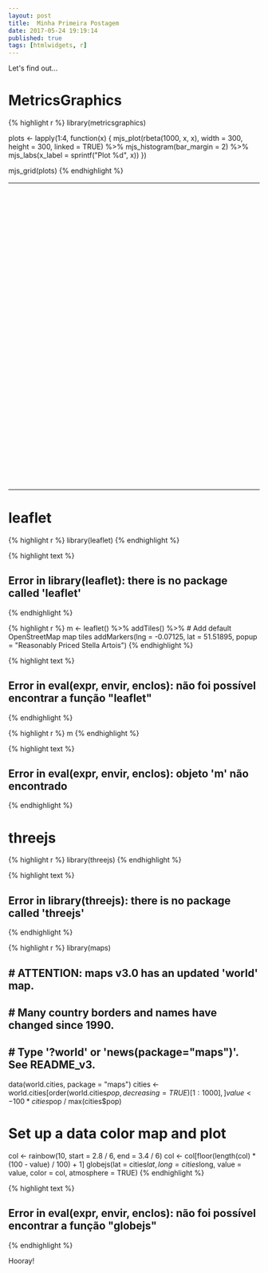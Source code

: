 ```yaml
---
layout: post
title:  Minha Primeira Postagem
date: 2017-05-24 19:19:14
published: true
tags: [htmlwidgets, r]
---
```


Let's find out...

# MetricsGraphics


{% highlight r %}
library(metricsgraphics)

plots <- lapply(1:4, function(x) {
  mjs_plot(rbeta(1000, x, x), width = 300, height = 300, linked = TRUE) %>%
    mjs_histogram(bar_margin = 2) %>%
    mjs_labs(x_label = sprintf("Plot %d", x))
})

mjs_grid(plots)
{% endhighlight %}

<!--html_preserve--><table style="width:100%" width="100%">
<tr width="100%" style="width:100%">
<td style="width:50.00%" width="50.00%">
<div id="mjs-a8df25602658b3b5a4a41de07748b2" class="metricsgraphics html-widget" style="width:300px;height:300px;"></div>
<div id="mjs-a8df25602658b3b5a4a41de07748b2-legend" class="metricsgraphics html-widget-legend"></div>
<script type="application/json" data-for="mjs-a8df25602658b3b5a4a41de07748b2">{"x":{"forCSS":null,"regions":null,"orig_posix":false,"data":[0.794674088479951,0.496426223544404,0.856802839087322,0.164906007703394,0.216085533378646,0.407441519899294,0.0758722354657948,0.978799280477688,0.944553046720102,0.234426135895774,0.996128659462556,0.922145685646683,0.686952322721481,0.48235326167196,0.0757908294908702,0.560588586842641,0.0624967650510371,0.221457988023758,0.748136507812887,0.639283873140812,0.373361432924867,0.380031574517489,0.424201853340492,0.522345749661326,0.996655739611015,0.161551974480972,0.410078272689134,0.171807126607746,0.815686694113538,0.935006668791175,0.108542731963098,0.147804213222116,0.265341518912464,0.901198895880952,0.338954100385308,0.182721293764189,0.477953136898577,0.133585579460487,0.749444456538185,0.432845976902172,0.459750736830756,0.399975830456242,0.0200683251023293,0.867550482042134,0.178233560873196,0.553863473702222,0.913192944601178,0.259992265375331,0.28132148575969,0.450565116014332,0.299397122347727,0.344569877721369,0.653024305123836,0.0642162133008242,0.672432599356398,0.789188058814034,0.0678071239963174,0.551817115396261,0.307265371084213,0.177644877694547,0.270003045676276,0.804176801117137,0.0374423447065055,0.206370819360018,0.684191706124693,0.939592695329338,0.124407473485917,0.64927042205818,0.695346046239138,0.914467153372243,0.86044593853876,0.926697220653296,0.148199964081869,0.986871464410797,0.324736176989973,0.419733475660905,0.357627529650927,0.00924415769986809,0.725013353861868,0.930022858083248,0.970856735482812,0.64598124101758,0.74752284353599,0.146682491060346,0.711018787464127,0.208520231069997,0.43779653753154,0.588886700104922,0.412776698824018,0.768455704674125,0.261915320530534,0.138195031089708,0.0385657094884664,0.495963635621592,0.968125351471826,0.561291395919397,0.733209941536188,0.956671254010871,0.314519724110141,0.386295461561531,0.483925054781139,0.633204443845898,0.722144541563466,0.408649305813015,0.46710531343706,0.771104856627062,0.927982455119491,0.851769410306588,0.297146682161838,0.928117108298465,0.586697374004871,0.0860365147236734,0.751264521153644,0.435158203355968,0.147987941745669,0.754456350114197,0.122255487833172,0.299341663951054,0.23041849094443,0.495584092335775,0.786868917988613,0.392390916356817,0.805060572223738,0.361170082818717,0.47817503917031,0.636558284983039,0.0769562136847526,0.158686382230371,0.341674263589084,0.149681551847607,0.573047137819231,0.205332729732618,0.413269145414233,0.998279950814322,0.215544705512002,0.614233242813498,0.11125210672617,0.360985311912373,0.539169543189928,0.202826117165387,0.127789904596284,0.912701494293287,0.368271447019652,0.621307968162,0.971141717629507,0.706280373502523,0.856922227190808,0.533681521657854,0.430060266051441,0.689512970857322,0.928079198347405,0.868558019632474,0.255714413709938,0.581590626621619,0.426647173473611,0.414954556152225,0.521792161976919,0.770525311585516,0.323696446372196,0.579327192855999,0.470836216351017,0.565738190663978,0.32909704814665,0.997420705156401,0.852115360787138,0.0804776288568974,0.707363462774083,0.0316124057862908,0.222979518119246,0.0257579248864204,0.654381287284195,0.262937132269144,0.602693448076025,0.292392271803692,0.660978207131848,0.920715705724433,0.938513224944472,0.517136553535238,0.118054140591994,0.845171127235517,0.143492010654882,0.746083572041243,0.797728627221659,0.639915414620191,0.0879938085563481,0.999702348606661,0.128590806154534,0.639007716672495,0.124168135225773,0.108575375750661,0.188678664388135,0.212899738457054,0.380206848029047,0.258866524789482,0.00706914579495788,0.401981848757714,0.326920153107494,0.51081168348901,0.556853906484321,0.988261074526235,0.537595338653773,0.982764770975336,0.47125266562216,0.203486534999683,0.715967388357967,0.964119979413226,0.71383623755537,0.798910786164925,0.985700643621385,0.109863572521135,0.48209468065761,0.909934013383463,0.511254707118496,0.0558409497607499,0.434183930279687,0.672313158400357,0.572259230073541,0.367209172109142,0.672439456684515,0.663587688235566,0.480177039047703,0.815777444047853,0.211668730713427,0.672006408451125,0.700254935771227,0.730991743505001,0.219332689419389,0.336750273359939,0.28709695674479,0.510148771805689,0.634049710351974,0.553774542175233,0.304947557393461,0.788030597846955,0.986484967870638,0.681739190360531,0.249500579666346,0.956192006124183,0.718552920036018,0.678725424455479,0.705181105062366,0.163274065125734,0.113772814162076,0.772579861804843,0.916930185165256,0.172887526452541,0.475409808568656,0.567335112020373,0.327313198940828,0.415321863256395,0.0337348829489201,0.932853340869769,0.168504282832146,0.966337983263656,0.0847138967365026,0.958491999888793,0.615028270054608,0.811152121517807,0.756397441029549,0.513530601747334,0.986645601456985,0.641457727644593,0.382976040011272,0.379348446847871,0.277127287816256,0.29088999517262,0.140719275921583,0.0802061122376472,0.19624775252305,0.845589617732912,0.848970745922998,0.928786213044077,0.885870564030483,0.657378095202148,0.606254833051935,0.112479849718511,0.892539641819894,0.996623517014086,0.326414037495852,0.194470196031034,0.808939363341779,0.76380004407838,0.187975686509162,0.00452407216653228,0.446865447796881,0.251982019282877,0.203524322947487,0.532477253116667,0.698424034519121,0.330871916143224,0.589387455023825,0.715635386528447,0.133195629809052,0.539122751681134,0.504085037624463,0.488724636146799,0.913586091715842,0.252134257229045,0.336380298482254,0.407307560555637,0.341478889575228,0.659661368466914,0.969771298579872,0.798130128765479,0.583726848708466,0.244870522757992,0.774353913031518,0.224497200222686,0.693347919965163,0.473799378843978,0.388675744878128,0.023545277537778,0.854308398673311,0.00545108271762729,0.428655788535252,0.0468096653930843,0.649212765740231,0.651408716803417,0.430902547668666,0.869833527365699,0.411987296305597,0.133475225418806,0.897960451198742,0.708426320925355,0.919458935270086,0.144308802671731,0.425061367452145,0.19057835964486,0.337995218811557,0.54757180204615,0.254541347036138,0.47868104907684,0.43665828788653,0.0305191087536514,0.187846859218553,0.266895593144,0.309584472095594,0.499480272177607,0.46680174046196,0.885103432927281,0.750489388592541,0.866511720232666,0.138569936621934,0.288042990490794,0.519859874388203,0.343687856104225,0.335119872819632,0.751384816830978,0.765429846476763,0.767847274430096,0.571452587842941,0.056776899844408,0.186702769016847,0.556836616247892,0.926540704444051,0.947515688370913,0.831505102105439,0.258154403883964,0.468852141639218,0.136278168065473,0.0150792610365897,0.461727212881669,0.750842803390697,0.71407542261295,0.877674680901691,0.346670874161646,0.606504879426211,0.895734965801239,0.111629714723676,0.424022815423086,0.332521819509566,0.754232727689669,0.728200064273551,0.203415631316602,0.94840219640173,0.513995597604662,0.44663886888884,0.975176033563912,0.0661414822097868,0.469892270630226,0.627648510038853,0.747480073478073,0.836662615183741,0.40358386747539,0.857353901257738,0.390202666865662,0.291223696665838,0.584334810031578,0.474980281665921,0.782051059417427,0.928183026611805,0.95853555528447,0.628368143225089,0.857523549115285,0.238833786454052,0.212685547303408,0.42036497220397,0.743415161734447,0.119184129638597,0.642942080507055,0.358653610572219,0.769936939468607,0.964538450585678,0.628373970044777,0.184548466000706,0.386472597252578,0.181320386240259,0.322599267121404,0.465761424042284,0.169019660912454,0.867070375941694,0.992669259663671,0.465434537036344,0.391130166361108,0.384079177631065,0.14850660902448,0.323939856607467,0.140026966109872,0.41152633423917,0.885343330446631,0.0935232287738472,0.754913791781291,0.655137835303321,0.892284576548263,0.969265010673553,0.539251582929865,0.22901194379665,0.776864888845012,0.354167429264635,0.431330724386498,0.691809017909691,0.224445175845176,0.91788405412808,0.982726263813675,0.496733057545498,0.98598291631788,0.214150296524167,0.0678075330797583,0.811750690452754,0.177343412302434,0.00671728700399399,0.930847602663562,0.335917399264872,0.721092217834666,0.00291486037895083,0.758422231301665,0.387374569196254,0.590861711418256,0.118939804378897,0.744327812921256,0.266168373404071,0.910643887706101,0.360901927575469,0.123044250300154,0.131857541855425,0.494670648360625,0.813464342616499,0.651025473373011,0.0711206179112196,0.941357125528157,0.142595350276679,0.108737998874858,0.069591116392985,0.251406356226653,0.656213242560625,0.189278025645763,0.230474623385817,0.694355661049485,0.308338423958048,0.10833560465835,0.0545304720290005,0.010753225767985,0.694818236632273,0.21959472168237,0.192203201586381,0.828615139005706,0.113351799780503,0.464626704109833,0.778817034559324,0.913087340304628,0.0329576008953154,0.196890731807798,0.993442368460819,0.35752098960802,0.39403086528182,0.383495883317664,0.322702292818576,0.346683472627774,0.74805294838734,0.0610320346895605,0.884937970433384,0.308920760871843,0.811559784924611,0.343889635521919,0.605660608969629,0.620554903289303,0.828308187192306,0.79110247339122,0.980628633406013,0.989573639351874,0.399427053285763,0.954998808912933,0.753190587973222,0.377363581908867,0.879306406481191,0.187560109887272,0.610922137740999,0.43907256424427,0.552080616122112,0.916693319100886,0.7839258920867,0.0658542772289366,0.829531594179571,0.326218755217269,0.270040400791913,0.251336170826107,0.371699385112152,0.00603634538128972,0.0172431485261768,0.333533613244072,0.399224702268839,0.577307572821155,0.269023851491511,0.999929855344817,0.222987717250362,0.825743626337498,0.571503413608298,0.746826383052394,0.699403271544725,0.445758379995823,0.445370322093368,0.391298783244565,0.0602762165945023,0.0605658725835383,0.51941061927937,0.773026825394481,0.438492538640276,0.758298512315378,0.743406672263518,0.121074754279107,0.786532507045195,0.320415019523352,0.86235985904932,0.412605312652886,0.27488604420796,0.452870840206742,0.985284314723685,0.147806394612417,0.145135604776442,0.192896508611739,0.93959778896533,0.209010429214686,0.256074659992009,0.546901103574783,0.648911351338029,0.774067618418485,0.555818418273702,0.773974909679964,0.473273617448285,0.934317503590137,0.70405409950763,0.539431831333786,0.658011062769219,0.61605366691947,0.991959145059809,0.188312153099105,0.0937564193736762,0.99110165098682,0.660608999431133,0.347565021365881,0.17408766108565,0.0476562057156116,0.725799344480038,0.492317680735141,0.564162272494286,0.102284908294678,0.632700794842094,0.593231563456357,0.362360464408994,0.946728195762262,0.906886299839243,0.088699136627838,0.832808340201154,0.85829221829772,0.97922903788276,0.284095762530342,0.0948174637742341,0.894994196947664,0.868759804638103,0.441325348801911,0.138998538255692,0.625706387218088,0.217336377361789,0.690830217907205,0.532879557460546,0.838316817069426,0.969453463098034,0.210556899663061,0.360313812736422,0.287200964288786,0.728863958502188,0.524860743433237,0.95878944825381,0.298206661362201,0.334670831216499,0.0841901139356196,0.570031036157161,0.659886423964053,0.757780391257256,0.334965898189694,0.203021121444181,0.841083597159013,0.409755328437313,0.249861937947571,0.674686749232933,0.155522686196491,0.310188662260771,0.548130973707885,0.499961130553856,0.788708621170372,0.139310045400634,0.134056490147486,0.225510334828869,0.209309200523421,0.530906468629837,0.395579202333465,0.339204058051109,0.912420719396323,0.764952114084736,0.8333339469973,0.572057494428009,0.983288653194904,0.814477331237867,0.608544176211581,0.0683294874615967,0.602180034155026,0.852149286074564,0.780558298807591,0.837705302285031,0.681771866278723,0.0340413958765566,0.281078852014616,0.877015911275521,0.122766723390669,0.670943641802296,0.85634251171723,0.856546453898773,0.2389523871243,0.939154056832194,0.0189356100745499,0.0870890684891492,0.91629169951193,0.915540968067944,0.55493223387748,0.229970566229895,0.711532142711803,0.438472227891907,0.496551669202745,0.630558555480093,0.574356724740937,0.350872099399567,0.692802779842168,0.0962947276420891,0.803933197166771,0.705962995067239,0.490069955121726,0.526520881103352,0.77759256772697,0.568368765991181,0.423569874837995,0.543508817208931,0.0299607166089118,0.673768283333629,0.872623386327177,0.92393728485331,0.821481713326648,0.440179557539523,0.547805473208427,0.0657374882139266,0.607196462340653,0.406754340743646,0.81973763089627,0.878295238595456,0.529425761196762,0.0276173108723015,0.609666636679322,0.442683178931475,0.654051546705887,0.859341003233567,0.560324261896312,0.553418237017468,0.982664824696258,0.0319608366116881,0.540843392489478,0.0293472537305206,0.06578652956523,0.111312569119036,0.51161699090153,0.45415381481871,0.545873997267336,0.187230836367235,0.73253932246007,0.434545983327553,0.841610683361068,0.991937440820038,0.26663512038067,0.15230939630419,0.57027411297895,0.540772869251668,0.983243771828711,0.632045544218272,0.700504341861233,0.129852667218074,0.534559929044917,0.963674522005022,0.512765751220286,0.447410548338667,0.338055640924722,0.940709868678823,0.387108021648601,0.34880070365034,0.626681495690718,0.487200245726854,0.421659533400089,0.954554337076843,0.537251441041008,0.0104122695047408,0.673702742438763,0.00262475945055485,0.822109123459086,0.441477366955951,0.879637125646695,0.537565681152046,0.440618115011603,0.202051553409547,0.134103735676035,0.459855744848028,0.832489698426798,0.507473556790501,0.729367098771036,0.599635854130611,0.817476721014827,0.408882833551616,0.671252967556939,0.945987669285387,0.288589254720137,0.601144463289529,0.125737686641514,0.392238016007468,0.982406218070537,0.371358243050054,0.337267400231212,0.834151997463778,0.376884838333353,0.910592059604823,0.736623933538795,0.585814247606322,0.279411979485303,0.237985560204834,0.686448808759451,0.173174122814089,0.0297851881477982,0.188091468065977,0.899004761129618,0.534839894389734,0.331656119320542,0.161727198865265,0.00549035985022783,0.467967352829874,0.282697111135349,0.534154368564487,0.310554638970643,0.916800535051152,0.828132895985618,0.721581403398886,0.337271531345323,0.707808784674853,0.250126723200083,0.208020993508399,0.687051054323092,0.0340710764285177,0.708515970502049,0.292513112537563,0.537708633346483,0.835896019591019,0.747033909661695,0.935625898186118,0.558027108665556,0.0793938641436398,0.56004580273293,0.845827194862068,0.347569996491075,0.930614162469283,0.974255181150511,0.72415198222734,0.124068932374939,0.406359728192911,0.898051987867802,0.866546155884862,0.782730509992689,0.937421188224107,0.694335471605882,0.851910708472133,0.666254486655816,0.107624748721719,0.410978795727715,0.798460913356394,0.313531692372635,0.111890690401196,0.409189519705251,0.472917125560343,0.828729900997132,0.198989203199744,0.64736788906157,0.301809881813824,0.860541366506368,0.552573923720047,0.274636458838359,0.052692785160616,0.298350524855778,0.975860058097169,0.648552339058369,0.123657916672528,0.843999860808253,0.67909307568334,0.747059357352555,0.937228621216491,0.233351107686758,0.911705309059471,0.243218184448779,0.515607008710504,0.615479007130489,0.373685407219455,0.88346887845546,0.927000353578478,0.348630784777924,0.228250436019152,0.78190335445106,0.353644810151309,0.402353723999113,0.344929120503366,0.322414322989061,0.78135565854609,0.975233519682661,0.386684038676321,0.918889981461689,0.733403117861599,0.419265896314755,0.828446575673297,0.36954755615443,0.691928889136761,0.827992738923058,0.187154462328181,0.496638518525288,0.0959000319708139,0.668740027584136,0.490066779078916,0.211239719064906,0.667746678460389,0.6096786565613,0.0725358196068555,0.799393926747143,0.0720987408421934,0.935557331657037,0.753335328772664,0.233380064601079,0.97340852371417,0.942548147635534,0.937986057717353,0.841959905810654,0.369071112014353,0.555503377923742,0.934906070586294,0.273579840781167,0.956331711262465,0.28939809394069,0.741451696259901,0.990235695848241,0.527569929603487,0.402547998353839,0.815712976269424,0.877793608931825,0.963717563310638,0.410865693585947,0.80216074641794,0.450354582397267,0.369994912995026,0.796560535673052,0.266836462309584,0.446116609498858,0.837000858969986,0.545029867673293,0.595222864765674,0.554350964259356,0.0282587835099548,0.31742160837166,0.420441293856129,0.987719820113853,0.557140515418723,0.869875455275178,0.734949942678213,0.592871634289622,0.110597442137077,0.093945846427232,0.0691051904577762,0.987842105561867,0.516363034490496,0.955534931272268,0.850376527290791,0.798905555391684,0.609471964417025,0.32548112119548,0.773691576207057,0.961168749257922,0.608347692992538,0.692106776870787,0.782850570976734,0.415979922516271,0.956860852660611,0.747672467492521,0.148918399121612,0.435626448364928,0.756267491960898,0.611345592886209,0.514485517982394,0.330184391699731,0.454406321747228,0.08602803805843,0.00376140605658293,0.276684117736295,0.0479190533515066,0.448059716960415,0.482302255695686,0.132252462441102,0.388702305033803,0.0410488497000188,0.852152477717027,0.397546936990693,0.754105505999178,0.141559661366045,0.198356980923563,0.0882290287408978,0.7718956109602,0.979371004272252,0.561482393648475,0.377329407492652,0.17109664180316,0.532938817283139,0.830746843479574,0.571030279621482,0.35285044554621,0.521029001800343,0.749497515847906,0.638498025946319,0.772504617460072,0.250055069103837,0.386866716435179,0.458517223829404,0.544609151547775,0.32795759360306,0.927527830470353,0.0616957251913845,0.248567726928741,0.135894469916821,0.162589898332953,0.888255401980132,0.354603350628167,0.103997958358377,0.178395872469991,0.119089932180941,0.492898070253432,0.884662964846939,0.764744915766641,0.0481020342558622,0.667899175314233,0.884301147423685,0.542127934051678,0.710685018682852,0.915244494797662,0.359448288567364,0.685936177149415,0.291953834472224,0.20416986127384,0.712578011211008,0.0570346051827073,0.723496958846226,0.131385686574504,0.700201304629445,0.466204282362014,0.0310678242240101,0.16549456003122,0.815548635553569,0.690507502295077,0.40447325957939,0.78293338837102,0.180561087327078,0.619564754189923,0.487778195179999,0.313197216484696,0.613689042860642],"x_axis":true,"y_axis":true,"baseline_accessor":null,"predictor_accessor":null,"show_confidence_band":null,"show_secondary_x_label":null,"chart_type":"histogram","xax_format":"plain","x_label":"Plot 1","markers":null,"baselines":null,"linked":true,"title":null,"description":null,"left":80,"right":10,"bottom":60,"buffer":8,"format":"count","y_scale_type":"linear","yax_count":5,"xax_count":6,"x_rug":false,"y_rug":false,"area":false,"missing_is_hidden":false,"size_accessor":null,"color_accessor":null,"color_type":"number","color_range":["blue","red"],"size_range":[1,5],"bar_height":20,"min_x":null,"max_x":null,"min_y":null,"max_y":null,"bar_margin":2,"binned":false,"least_squares":false,"interpolate":"cardinal","decimals":2,"show_rollover_text":true,"x_accessor":"","y_accessor":"","multi_line":null,"geom":"hist","yax_units":"","legend":null,"legend_target":null,"y_extended_ticks":false,"x_extended_ticks":false,"target":"#mjs-a8df25602658b3b5a4a41de07748b2"},"evals":[],"jsHooks":[]}</script>
</td>
<td style="width:50.00%" width="50.00%">
<div id="mjs-1a930d98d005e16e9b067c1c87e1d7" class="metricsgraphics html-widget" style="width:300px;height:300px;"></div>
<div id="mjs-1a930d98d005e16e9b067c1c87e1d7-legend" class="metricsgraphics html-widget-legend"></div>
<script type="application/json" data-for="mjs-1a930d98d005e16e9b067c1c87e1d7">{"x":{"forCSS":null,"regions":null,"orig_posix":false,"data":[0.67753254223107,0.76727502388807,0.147897150959884,0.466169913706284,0.695525714934649,0.327048111188435,0.63864836343767,0.0941075906929448,0.214751757107397,0.694180104337156,0.392604441574442,0.372838167885641,0.439485281521902,0.610360281148933,0.144739237838077,0.64273837880398,0.253178496482669,0.400473577625912,0.687305184561588,0.40610271751776,0.678602238280375,0.256790745740592,0.414718206708089,0.476005691657617,0.191570824840152,0.185537646131674,0.348869830790646,0.447720437211299,0.861172233344833,0.696550531033111,0.572234766109676,0.402235390895422,0.019423805881641,0.234378705382006,0.647304029858745,0.709075237194728,0.31150827871531,0.414272958792552,0.182462046418609,0.464353686224487,0.769716415080426,0.863682499200079,0.248556624488223,0.845954925917875,0.343655791131634,0.53446263225351,0.474126883029426,0.0754651949817143,0.835926336677633,0.566061098750013,0.118757519080027,0.851575947092478,0.722343905978893,0.409885296072924,0.515913151361598,0.776442974753504,0.228594206057601,0.161924477150671,0.624597277431382,0.648374760488506,0.409983738731701,0.668347600177141,0.340908808205068,0.648403659388198,0.876965251583425,0.729404988315086,0.209677028034612,0.424778098425787,0.56174384985232,0.461243920790464,0.288124998740193,0.070302798746908,0.0741782042662387,0.796397855728391,0.354109283940624,0.246252989382071,0.413790264771423,0.640791768693387,0.646130366995737,0.127151234194556,0.0585804590422076,0.150499711105829,0.712035921798883,0.183882303199953,0.687427643944308,0.309162204661095,0.153598285108654,0.377647432532462,0.395658684932869,0.606193701979733,0.478891660465944,0.648711626774591,0.172099530314386,0.218771904482566,0.917284378094193,0.668657953974044,0.782692841106938,0.648245849339833,0.437124850644446,0.323713642929836,0.357717061337863,0.679903922243327,0.30417601679927,0.585815296541931,0.351625182257371,0.410787552663934,0.128290615864277,0.276317823057556,0.515577001088551,0.250823981814682,0.69989431043592,0.463978203340407,0.751137542465787,0.42492874975707,0.556058397249581,0.510369431455493,0.55066707274133,0.481297869374385,0.0056853591664591,0.13998401115221,0.370339253150888,0.607636637240359,0.357896373671448,0.425713743092125,0.598898648112299,0.182516618026841,0.362190705565096,0.261848796602502,0.300187215249419,0.265967342032604,0.218062227185217,0.495642534459117,0.7179596477057,0.165387121840206,0.758456806848977,0.466177083117045,0.411791462194655,0.42390257278359,0.578247356743142,0.216719202196153,0.487500224335938,0.451020489132922,0.199207000876767,0.338803662987025,0.243003269714587,0.572019396744018,0.341264935647023,0.266826035568861,0.592339446490024,0.419261232880207,0.668978639475302,0.692107920756202,0.759655064271635,0.571364761591547,0.696610024746092,0.204280092042255,0.222758605785038,0.423794651818676,0.31636698106595,0.145832088372744,0.682136621421946,0.591544064145381,0.477037698143482,0.0700703588539036,0.813651561545284,0.689922239782392,0.282570266755543,0.548570077523708,0.499486580246517,0.704872907959916,0.530876887529739,0.486879063988426,0.514696522920295,0.583269101208674,0.274008053512088,0.687836967579894,0.562157985852593,0.297331993447096,0.522140689337187,0.353128868532873,0.683119135035508,0.463170920811957,0.393414383278282,0.418940626420219,0.809520985027437,0.540620988295003,0.702083984011633,0.846219285710493,0.655562111693062,0.516707561469758,0.577947084428518,0.730149569125254,0.190903650535573,0.559946590778588,0.848384295099448,0.698268652540291,0.498507968816647,0.605950673899641,0.132908132324532,0.36790293257473,0.499432773804605,0.29292600944582,0.300649232515222,0.350521525628328,0.78187510550477,0.838579904651531,0.157484855810059,0.38119623181421,0.813669023908704,0.751326837459997,0.827229986480951,0.43574144715873,0.184753066925664,0.60657691108223,0.184393746825933,0.591898242150597,0.316125248097317,0.104751912498078,0.17514011071376,0.24973914079735,0.158876781687875,0.732913433641834,0.361478482159227,0.536151038819917,0.0625193817859,0.690780659671602,0.470068067729781,0.22927325961065,0.482525371210491,0.894404326571618,0.679304495507811,0.361248220574601,0.543682577081401,0.406880694735931,0.859221114838975,0.581269918045789,0.571194639210521,0.737495400898227,0.0887969879795305,0.476336450027083,0.716135545932514,0.453265746457867,0.0741480272185586,0.256295099924472,0.467150347934438,0.150149268369947,0.324418636732344,0.232334121114616,0.553388020969678,0.664747901852344,0.681663550007469,0.25938962979294,0.883117556835693,0.402222180028374,0.580952293732618,0.254055918343256,0.759762952300754,0.890047721406118,0.897801864072906,0.528903786226781,0.933668358020014,0.16679522985014,0.760985734660166,0.281032123853714,0.343247033494714,0.955200280232638,0.628156445414139,0.399287133499293,0.561326175771336,0.819625608858693,0.652630108267923,0.767312891236295,0.453584711683996,0.42129051428177,0.341458817177159,0.282098577975085,0.510908408691605,0.470092661116294,0.855381803543328,0.649599554355015,0.757999343005105,0.387308823722965,0.529933155615133,0.393445525315001,0.538594081298766,0.926409220772314,0.13977968329252,0.349104219765881,0.243861209537823,0.672315481721314,0.481747101093767,0.351224061750481,0.203670871427545,0.644517197440566,0.14173082634524,0.0650967772785646,0.7000335486787,0.523291846163302,0.282614004207071,0.601498870360645,0.104057070271296,0.259465644420562,0.988009935847366,0.662089731056695,0.540261006455843,0.655548435825391,0.594327621503045,0.792538769043799,0.835705932916567,0.709338961185572,0.573937396726751,0.894102982126622,0.233106197334854,0.188323054798735,0.281004927199948,0.460736042348311,0.535410254826672,0.334760882934124,0.383868241464755,0.445974744737946,0.408576614499872,0.727159831344056,0.498810940166908,0.44399988205878,0.250716877647407,0.71945624061952,0.471914997226454,0.509264308166014,0.871510304986606,0.656018087244838,0.707144765607115,0.519510202684074,0.364627989549096,0.0609049928257453,0.456625729416676,0.439546924818318,0.655978470954125,0.483526096880086,0.289306475755921,0.296575421444488,0.296511924248036,0.53264040773378,0.55410272932052,0.772713716576643,0.603742034996646,0.235943290762642,0.569185964631902,0.66567497051512,0.551525420960512,0.360489333929949,0.304824965834755,0.63622277072065,0.837299230042051,0.594110430444422,0.806186443200755,0.322171318277701,0.456934197243999,0.633474738952478,0.0848858251751903,0.308623215235032,0.647486200922309,0.578259969918414,0.867925283948159,0.122493292878691,0.358348571883926,0.542136380881097,0.530298472866413,0.513129030819572,0.469121380321427,0.446487591953327,0.574376652375803,0.651862700595497,0.399767800930513,0.833465197222224,0.627882998599804,0.0972065233866143,0.207604188982514,0.425701255377651,0.272748244681623,0.363520856602417,0.371870387806505,0.234881159919243,0.610184112739259,0.0677686870774621,0.289692456015895,0.314683864626806,0.259513761364739,0.272632387494926,0.261325732990914,0.565563040979235,0.362160125679926,0.278741391074423,0.084832574916222,0.508793928624624,0.756097589826696,0.126036309745612,0.283584572406342,0.691723625952749,0.266201355840946,0.406396830063682,0.855133479761801,0.248495890315983,0.343697628430476,0.632603847357851,0.646621806521435,0.628383536083337,0.568218300635201,0.946763215634656,0.31052030920506,0.276739622414351,0.322945925206678,0.498280586360209,0.182655544561693,0.734165460389877,0.402232692031907,0.605635732690162,0.221854730443157,0.509795242661719,0.624973595301563,0.363338032495716,0.434862026833992,0.323352641470932,0.438733326643802,0.270676374527813,0.927271891264449,0.310875784898848,0.256386321234508,0.404891301334318,0.816984839197357,0.0905405390924856,0.245759737627159,0.0671544869452443,0.89818805932786,0.572653133491539,0.259514904088408,0.333003002450304,0.378521429151551,0.266055721356938,0.536155394777091,0.211679580528972,0.503007424972466,0.628772499839892,0.805259157117232,0.839072725670941,0.344944924141402,0.48090571595386,0.197709407663472,0.47790157029216,0.792151689748225,0.458745641987785,0.450486465618251,0.604847703024636,0.659702442560679,0.505157740042496,0.287246566198105,0.453488282266426,0.32196740407842,0.166511774290383,0.299381333521285,0.447334709694755,0.562401792387527,0.734450996594821,0.611123883794736,0.229147690423019,0.987467767363463,0.861175722395213,0.407973497998055,0.328188884867683,0.344840367160763,0.438240957619834,0.199864255031479,0.36897106825171,0.739515536141074,0.678636110130578,0.469649702902483,0.422576667714794,0.294389494460447,0.25253155622323,0.451407240630389,0.411410363124503,0.360705942711936,0.803912250235514,0.344481313962543,0.142362904433821,0.706852650705511,0.740255606951728,0.0633450651644249,0.242232089234993,0.492711441503529,0.400868560743184,0.270123386709655,0.143044049730183,0.314108063867816,0.67197399999289,0.227542981210052,0.497623013930075,0.656169907431788,0.819452935446338,0.668731781232293,0.0343623386437175,0.283226261986814,0.849642803829256,0.157612668877066,0.481671119820312,0.333716014123154,0.516800162421798,0.515954068922399,0.658034905359917,0.466921097273843,0.480342839542655,0.360242747122437,0.409271101192857,0.207583593602246,0.588395934081381,0.651622897913556,0.82271961279486,0.121181290705647,0.662662460441059,0.803802635090992,0.813482247795028,0.557963749443915,0.348820475305224,0.536846697200401,0.448646517723431,0.395660103071643,0.777720562196393,0.293267493619914,0.462805299740841,0.20540948311222,0.186536581828513,0.432216268060424,0.59365284976619,0.178883865663945,0.754860475044873,0.927961726593345,0.114544041662348,0.81172102777081,0.225067786897615,0.608274443701971,0.371281298004652,0.463844231027396,0.950667268725527,0.710359584054301,0.720288025013064,0.29819720608649,0.0298580342826649,0.402933300326102,0.260566526498965,0.775158986524609,0.137588090479185,0.51223352362601,0.834255877624875,0.720944210563838,0.806863661669403,0.608288548672134,0.391429903484625,0.915126978661824,0.616344692894023,0.66270682858393,0.426872645417132,0.252628747425729,0.876560307684722,0.343174357035301,0.596146571582632,0.533852054567808,0.617940055088942,0.631214885735812,0.328530855361057,0.611799004632723,0.648412766047854,0.348017141716157,0.750556298150187,0.69081385627198,0.819967615429497,0.226829407070902,0.310765667559216,0.52719918084816,0.717617889912147,0.461348508009474,0.448143422381592,0.423406502243827,0.335130016275082,0.453392151967365,0.867917746104376,0.213890078339424,0.738620222279374,0.93681344189391,0.321710502600474,0.289836100530029,0.351823964882197,0.750009089163725,0.778867196254742,0.91613834918868,0.770311710938309,0.347084109348887,0.824939118681517,0.289976353344477,0.664599558249614,0.16771241742048,0.57513769848665,0.529685880666548,0.921101449736916,0.178298507259547,0.533615944594647,0.616211786591964,0.713008470276796,0.138820014311861,0.538460322129274,0.626886036055426,0.381284487911201,0.398458826892585,0.893228041469133,0.431366705009984,0.700258350283947,0.894168886495141,0.344383956616309,0.204813211892106,0.413016277813324,0.204923337534151,0.635805463457853,0.500686072428263,0.898709890122965,0.264707008135071,0.381896242721236,0.889149959446231,0.108064474538242,0.108504935694041,0.174902234550529,0.591484074664571,0.110786394572654,0.245520414307791,0.222458122986351,0.516969811669423,0.0413494939889544,0.111161914286565,0.710178522617104,0.134381651997971,0.553359277492287,0.681261766163695,0.764429823589704,0.881873038027306,0.279167306517889,0.261484683682618,0.872775626528542,0.328772063070824,0.725141473376731,0.195123656080316,0.172031963356932,0.295294201045683,0.702132570889265,0.725970461385706,0.217783118778356,0.560934676089983,0.479616132068321,0.523598370256277,0.481524762976889,0.0712672621700313,0.741283493731844,0.438031280021319,0.868824174490646,0.276008223933828,0.672954675050019,0.866823230085314,0.182080243247802,0.602147432868089,0.828719837077682,0.697392078609898,0.0933130500822833,0.440087200227229,0.102518972004209,0.125985351184,0.463734556229531,0.490412664183028,0.570511087135911,0.782269080692343,0.338216429406125,0.39745568292409,0.45737421508947,0.426317447032768,0.359382340257754,0.0942546227351092,0.323472319867115,0.548398327208806,0.798188312284069,0.863144978026091,0.39817740003881,0.591670793505967,0.391268209178451,0.957302044161863,0.243662692193107,0.289789323956114,0.315535915150705,0.427370761144059,0.392200868496196,0.370535405353883,0.473076467724055,0.799507973985432,0.800626839150245,0.268713618424485,0.0817861445028563,0.368366420520792,0.606104770363204,0.854207405880849,0.727156553358182,0.701936173855201,0.552481595653693,0.182990259977083,0.708591072316796,0.0428156079270875,0.614109401689575,0.494075303539832,0.659895607185723,0.264634449590281,0.882202719191009,0.683701986600763,0.282112722896089,0.692093205347104,0.0726889780452048,0.353099944239252,0.535821305792876,0.230078179647017,0.610622803018492,0.522164780550613,0.549281518690544,0.713007088537989,0.575873045730873,0.552989943769588,0.747948079605672,0.0770154972393849,0.61109553661658,0.847833328646221,0.74527401671915,0.913258752380465,0.44226142843715,0.282159148257021,0.463463886493211,0.543182775600135,0.417998621109101,0.157569016823171,0.741925264612974,0.896580176811541,0.120742801844275,0.108448746092702,0.746206803177612,0.414208015020113,0.718658193587801,0.758304329021092,0.445412013249035,0.320605945420546,0.769680892827187,0.149056382075731,0.638896865901481,0.117942178357736,0.547643833160154,0.800308213394995,0.869069194755164,0.524654447157955,0.214839111788448,0.809662877405085,0.893487019536856,0.667304348124193,0.0775114833388554,0.623407055469013,0.381450991771909,0.509223388689401,0.372971601670978,0.360104469149739,0.434161231666824,0.740523736666832,0.384346341592539,0.400473345978497,0.484421798372342,0.438965121132916,0.571652840511713,0.568754512592611,0.160236838953742,0.817109732195696,0.100520245944572,0.690500020986613,0.350771875894829,0.439332775125959,0.568184164984956,0.755522721192144,0.839593987229597,0.364844672055722,0.582056346035675,0.154166038796743,0.724352759308497,0.274171143477871,0.276944529657112,0.263835916097785,0.619599041477581,0.568770948101619,0.740168427470621,0.409918460402803,0.867039028761265,0.652080744161187,0.676920648655598,0.497204084424069,0.638397092311538,0.184632109078491,0.884358920568726,0.598266261469953,0.562215856867128,0.205064888426011,0.77038482774096,0.658211810244887,0.26405855184322,0.564141805859582,0.719538515109505,0.238229434601219,0.309605082843823,0.221546452221689,0.121533252178314,0.951042280478632,0.558323332159594,0.815824393708425,0.505687393836339,0.256884886493431,0.600464697680557,0.599726995406726,0.456696728231359,0.42243418406608,0.258197932750421,0.848587803926752,0.31796143798453,0.287465387005724,0.0753071254948133,0.450292306721509,0.184918306269707,0.393331558098899,0.165042401125803,0.564640463453195,0.7494568420852,0.650188561214501,0.853006034083543,0.665275792843656,0.190686798441023,0.967786595737161,0.715831650509201,0.370516606070923,0.361611592358538,0.265789415975939,0.254870763245548,0.153451405362693,0.383759909273495,0.414888327988577,0.750504651013419,0.401385155162954,0.870366372708163,0.480019740024201,0.393483539173856,0.497778065752791,0.694326445163062,0.295953636265931,0.178036819952348,0.273715132246173,0.260157168852434,0.468068866183198,0.920337726786743,0.605740298657866,0.678641002688067,0.881485302262518,0.298594905113292,0.359864917057639,0.334546020130021,0.965211102607773,0.274687494060357,0.589166999208255,0.53433789292887,0.725687311559573,0.2417663955612,0.808907154260154,0.821894442733788,0.627930999613384,0.524573240988793,0.481267484375947,0.923445933051103,0.305954655726093,0.543438921894369,0.39174719680007,0.307479530333017,0.918154185209869,0.35439974052839,0.158461652931533,0.792558585265699,0.186249622874945,0.479676893867442,0.214272160556952,0.776295604672469,0.431349464087937,0.219964937571961,0.368154182128861,0.253569845418775,0.610897592277625,0.894642224013011,0.816122497973854,0.364452277206093,0.299682892155457,0.521391714386248,0.471671101199577,0.461809001121851,0.415065291635635,0.215656628922372,0.278617439440803,0.400077894181751,0.666420589701621,0.44853375289852,0.133433398740128,0.504493190013315,0.316949766135343,0.378897099939319,0.459782935243951,0.224155235039242,0.529976234801718,0.534345737250347,0.309682010568109,0.434841194408147,0.581869595219623,0.284797552933668,0.30690098618185,0.416573864922344,0.511249909848108,0.697151484700139,0.650506238278417,0.78538679583665,0.273699786548553,0.460488946005648,0.339839133906555,0.602406399100297,0.576004061782943,0.820022859142888,0.845490333602327,0.868764156938584,0.79718155976012,0.572424843169111,0.64361596435819,0.684885236241359,0.185603461515792,0.73867815839924,0.316928021686813,0.739642142486143,0.363357172264818,0.549599870005063,0.728660444396284,0.123557180796836,0.383633137008619,0.231337461242559,0.28248122835001,0.753824581219531,0.125536614123749,0.300080931912551,0.733078963191306,0.333910005068675,0.40713654020694,0.301068788792792,0.879583878633095,0.669473261518729,0.491447399464492,0.51421372804865,0.603177795770731,0.094504653706857,0.375787434137479,0.0810548715184985,0.414161543976851,0.362782833761066,0.613461130211862,0.880466146441702,0.353698809048249,0.741083596835257,0.512594114758824,0.38076928351841,0.708546798725651,0.181288838237856,0.308600108943009,0.670172005573782,0.542455823618018,0.753897041717577,0.674064855671506,0.563547469043411,0.657356483121709,0.248087421392474,0.758422379706048,0.811152118728431,0.251682559156431,0.80025885493584,0.769080897083402,0.488258922976033,0.656827492957003,0.5923530125611,0.331351982475759,0.296491136057144,0.84408321392411,0.507423745455841,0.610563373729056,0.558200919896714,0.490179250492476,0.743623203886627,0.699773025734044,0.689694768518093],"x_axis":true,"y_axis":true,"baseline_accessor":null,"predictor_accessor":null,"show_confidence_band":null,"show_secondary_x_label":null,"chart_type":"histogram","xax_format":"plain","x_label":"Plot 2","markers":null,"baselines":null,"linked":true,"title":null,"description":null,"left":80,"right":10,"bottom":60,"buffer":8,"format":"count","y_scale_type":"linear","yax_count":5,"xax_count":6,"x_rug":false,"y_rug":false,"area":false,"missing_is_hidden":false,"size_accessor":null,"color_accessor":null,"color_type":"number","color_range":["blue","red"],"size_range":[1,5],"bar_height":20,"min_x":null,"max_x":null,"min_y":null,"max_y":null,"bar_margin":2,"binned":false,"least_squares":false,"interpolate":"cardinal","decimals":2,"show_rollover_text":true,"x_accessor":"","y_accessor":"","multi_line":null,"geom":"hist","yax_units":"","legend":null,"legend_target":null,"y_extended_ticks":false,"x_extended_ticks":false,"target":"#mjs-1a930d98d005e16e9b067c1c87e1d7"},"evals":[],"jsHooks":[]}</script>
</td>
</tr>
<tr width="100%" style="width:100%">
<td style="width:50.00%" width="50.00%">
<div id="mjs-57ebb3830c7e52dad039758570a55f" class="metricsgraphics html-widget" style="width:300px;height:300px;"></div>
<div id="mjs-57ebb3830c7e52dad039758570a55f-legend" class="metricsgraphics html-widget-legend"></div>
<script type="application/json" data-for="mjs-57ebb3830c7e52dad039758570a55f">{"x":{"forCSS":null,"regions":null,"orig_posix":false,"data":[0.536948066765032,0.459257201056573,0.571240216198457,0.459291713574593,0.737856488509773,0.569798096068467,0.384234341937241,0.754120262603684,0.63922122108244,0.398548913827158,0.899061710179819,0.378389823034409,0.172489647303545,0.466950176825411,0.592676162278445,0.698576710807464,0.320610960856648,0.61967338818252,0.378577039689071,0.669767043786391,0.694605394261409,0.234114525716172,0.375907304469481,0.406972848715444,0.432833092383751,0.863132215588333,0.561834248266452,0.641832923895234,0.657762774529305,0.509173268206708,0.512475369698748,0.179655280257407,0.3535202993582,0.424971255248455,0.625944298690933,0.252865879505696,0.596719412094625,0.29011992049733,0.574455538631555,0.312623649261273,0.427400492439692,0.863032921620551,0.280232697633253,0.543263280028827,0.903908634339956,0.801518872210975,0.382034500718631,0.509435532785952,0.706875858139704,0.657757657177642,0.501698382534327,0.35458458791667,0.85028250442533,0.529399407681746,0.569190106787631,0.792350790458994,0.233260502353409,0.413048502958249,0.555638689464937,0.391896624313656,0.463317652239294,0.405698997537166,0.435560864259057,0.421173639295054,0.0944824293719225,0.687786244446817,0.66296101615906,0.551816124083988,0.438155759155179,0.461537914185646,0.725364486596347,0.568289553879078,0.661777142637585,0.345653160843906,0.264943051249415,0.653471506370523,0.538964351824787,0.617172735230953,0.71409682362366,0.555117641455621,0.580548654849829,0.437114925988557,0.569450066914819,0.388825986113367,0.506857906168167,0.720796342884945,0.270835886568556,0.115651813844282,0.580049497145967,0.354776562016148,0.749051864662729,0.689917708850981,0.361071042939466,0.710037905349483,0.771440804655964,0.709428185248571,0.679727990327769,0.652459082975973,0.452642919561589,0.329386574738769,0.356548209285825,0.336174432903087,0.56631280933671,0.714002381636617,0.519983522993185,0.444383525029477,0.554080889923984,0.326708211549328,0.436031793589274,0.209303015894671,0.582785081640895,0.483551295816093,0.61251335447262,0.389285292839523,0.667539383007743,0.193458815542493,0.326218162631754,0.697927923328733,0.797855277299194,0.704860846435119,0.259139254977561,0.34928837146692,0.541765881331504,0.435862259118586,0.745519673724185,0.489239189711682,0.403674197738716,0.630142629630324,0.789515202268324,0.457411393735665,0.469309632303941,0.628662897418116,0.422124963799206,0.264166880627543,0.361735886548473,0.661892216725652,0.903348160341621,0.344519051155448,0.120479346865635,0.21889311620425,0.694686710245147,0.507069313689787,0.545158131861512,0.642775958113723,0.249394334609025,0.423201195864704,0.832443272343254,0.463460104482556,0.5700201797098,0.44949794927179,0.767026029754854,0.404399141866847,0.263417785016954,0.350687528969371,0.500953910112529,0.712321180265016,0.440563933069971,0.327126325684755,0.641081380266466,0.392594118796927,0.22482845739074,0.641609118690128,0.188817223898377,0.30556849640704,0.537919739091478,0.465954255299813,0.579792168475946,0.814098101839452,0.494495109705431,0.288810632316561,0.533825710829891,0.700276614572797,0.649546893346699,0.568687864425304,0.427286657111383,0.849939776726938,0.462122554935257,0.578221609165972,0.587815198538231,0.438626885922753,0.58656783378538,0.287260988968272,0.586143441362196,0.144111770491055,0.820401615555409,0.338672532683084,0.310820485891844,0.394807509433914,0.704773275444987,0.488376956358543,0.485914713104723,0.65241832094005,0.662406239400605,0.0695795513585551,0.686305054139851,0.558144359621791,0.225788187168694,0.56499268704146,0.657200925778628,0.608780059281802,0.343505727415329,0.644526518054766,0.685440571040591,0.591302714556067,0.580920675644683,0.205857008986761,0.546594886139175,0.569189080468743,0.576317230427931,0.408214354412471,0.354556714093315,0.301605824257327,0.34323354541931,0.549315245230953,0.233633518827829,0.477845041996881,0.663171827045765,0.668131672081363,0.480009454830791,0.409551672220869,0.463392698582325,0.702584300015316,0.539122719357987,0.543906763147521,0.745573780895182,0.341486256744375,0.706711242168067,0.65629950575464,0.576206302845942,0.398779296798362,0.909011904456932,0.525570706358412,0.733675831945604,0.610894063804095,0.412832049131077,0.252469260128626,0.502630754263253,0.500980576838728,0.336327193665396,0.634429130968997,0.221499223772517,0.906837162356292,0.200804139111921,0.353598843788084,0.415115097388307,0.512671443189256,0.690759830494955,0.290974380814652,0.752038676355987,0.552855041671382,0.459903714789954,0.276414807902244,0.514465201320218,0.373403820637354,0.809584752097647,0.446038111813748,0.0959360993318275,0.115577548603572,0.472984033792649,0.709464972922916,0.645949411829712,0.501566272769412,0.489311145892214,0.668994115363779,0.675691918820694,0.215210421055805,0.378624025013113,0.526071901815349,0.430642333656703,0.776326699462109,0.893222452186544,0.308800200307288,0.254156863218989,0.571839336012945,0.0603363345383186,0.422622543078638,0.519088401503329,0.356996980917428,0.327437465469,0.447439597053686,0.691254759140428,0.562323551448688,0.599695524832088,0.58110862602132,0.77352463186196,0.32109153874949,0.236998566309876,0.46119733965405,0.311052249845817,0.190469219512015,0.417609749345496,0.82407794367584,0.467818084175038,0.584800251966826,0.381441089661479,0.837889109805886,0.525962820036759,0.324674630695272,0.42191186290831,0.258940982206566,0.741432744287029,0.695462731992076,0.256340230597343,0.581233681550222,0.864515211765257,0.724644111991779,0.668933249425897,0.679924169726376,0.400309563117927,0.372677348468285,0.55091345281325,0.450974693254778,0.598179611589165,0.522773500463542,0.766728871914337,0.624600164852874,0.846538371986025,0.818948364225779,0.774941106990327,0.619593030242592,0.318276778828471,0.541640039973621,0.162292244798502,0.768847452075879,0.435054340115387,0.677604884254231,0.154291538660438,0.539514192786859,0.580303973671275,0.216051975300784,0.395129730671173,0.21777526140811,0.448957426897833,0.404532723705386,0.402737122341129,0.892929335019176,0.531669885740272,0.409573523771784,0.365492540295095,0.136223831549382,0.287921832611888,0.24513684655272,0.485066590399551,0.642527843277379,0.256636945040798,0.443253286901046,0.470571080376963,0.453181369932489,0.497221841353892,0.76153151349703,0.541865559434926,0.340025676499908,0.761409527336606,0.407918847080384,0.780562139958118,0.510333188885749,0.883051859907086,0.473831308224532,0.273696368422299,0.342516319048975,0.418156908099611,0.839061774913404,0.75306436086143,0.581419549999087,0.478697155129887,0.370901768444626,0.354496164011002,0.594895890880372,0.540117667202202,0.855647405058915,0.479654049864253,0.376477447835894,0.465753378751123,0.58712336215508,0.530660201422597,0.679147504650442,0.489409654474337,0.532492679178728,0.616711012897873,0.257314350427567,0.325443893353827,0.260441622801826,0.482666834744485,0.496766343689348,0.713598294430411,0.287303772928902,0.499199321836942,0.304175866474992,0.689639915801246,0.580425085115448,0.642025709818823,0.356244515228028,0.527734535178345,0.378348943161098,0.643024403642649,0.546481934237285,0.620280920548305,0.838209371684683,0.432051652157848,0.324296536698223,0.340380524007,0.270733008242419,0.401759347367213,0.290356995852495,0.256709356326865,0.253217168871127,0.388289524312936,0.533253729454259,0.432516498258304,0.382190719430585,0.847859432497444,0.339892283381645,0.398557879708341,0.387680655346616,0.794376499349858,0.443913078372312,0.52070677847171,0.51700565983841,0.507452271566175,0.504513898497279,0.387986866901964,0.408587606222388,0.280340850039796,0.791780208629299,0.560759433827298,0.655325253574573,0.88411043421265,0.445395489805077,0.795947447233988,0.0628513166029784,0.827998038666757,0.834199475325463,0.630150660663095,0.441227041562904,0.210960979464108,0.623161476572776,0.23585983553842,0.638702357972684,0.401095122898992,0.174105255686697,0.122648850496418,0.308505982102566,0.333020030767435,0.295686830360774,0.885887572473525,0.868899080867663,0.399683114049482,0.479838986494133,0.371526648075934,0.418428223387277,0.378091546424366,0.685420893294904,0.135902936207461,0.915628671364132,0.215902660404499,0.443153935119278,0.730571260038318,0.585858587766972,0.357743560260858,0.480788392354424,0.357700942576935,0.597577066001689,0.633673462211813,0.0645837551628979,0.887844434757288,0.443158116098067,0.813648440809813,0.444138769686005,0.257854065026577,0.438785228303642,0.824529782987201,0.710605626319967,0.475453426638029,0.308640499481894,0.587636614696323,0.461583929352687,0.396953607277865,0.690437928587613,0.341551195191603,0.270314851506354,0.829789635677693,0.320398646554996,0.420970402697155,0.434196490887954,0.816152716393614,0.604345771839304,0.302435619218651,0.620913977894052,0.424069825825441,0.529046834576052,0.502244144274059,0.43931785218705,0.435218796203739,0.408990523690327,0.460055938142911,0.558566283553261,0.651318598569964,0.445993905603215,0.549388356897793,0.473803788684861,0.74381148500375,0.385823977777384,0.381239277761878,0.184589476917015,0.431564877336835,0.149876133434135,0.304621055696838,0.535855564218868,0.352508810863925,0.330025020143107,0.247478181728281,0.480674906770745,0.319563474037857,0.32473093483426,0.501911855415242,0.298821859796343,0.493703119922025,0.541658454277883,0.502453122418956,0.390234451248413,0.495164227855307,0.173196321034583,0.465095099304712,0.511439644667938,0.311120021653764,0.28130868200106,0.581592463630878,0.0627895731183818,0.347200437671275,0.776510240539379,0.556881548455694,0.841532108851584,0.159637327051132,0.758300856610679,0.784932121765228,0.621770246053207,0.577121469018858,0.545696192068915,0.422227427226055,0.535177731465468,0.332613493338026,0.810549193547474,0.331128550155379,0.461687999746871,0.399765789108123,0.274557366677191,0.687376981121701,0.480463285256717,0.65280152129634,0.66117772598354,0.426242883038936,0.369480610328825,0.376082406324612,0.209796449725375,0.372739882918642,0.527698154016491,0.253637335402071,0.404759630871847,0.700390882397861,0.259961028673362,0.361561369427654,0.590344511443966,0.326190683706071,0.167784071587202,0.522201317822513,0.668479153027015,0.658183816611662,0.394532706732913,0.828589348389714,0.379638331158636,0.789114103464124,0.68302209646224,0.441751771748513,0.555543497421631,0.38174708740237,0.653437515448328,0.747026483066465,0.437067835956098,0.558522269062367,0.487591506216555,0.218116716284327,0.213596876491856,0.681284116103462,0.766804512491775,0.709467844556101,0.779272438929721,0.312802803978598,0.50512149556607,0.324349978431939,0.417073979520406,0.134388124804318,0.295933481944346,0.124789907140366,0.365836146494639,0.835404262294532,0.552222063716949,0.137459677110892,0.424364689920797,0.141037495435016,0.279594642286511,0.394882971776961,0.133971731582734,0.448060487217438,0.321604163411783,0.398112105133587,0.241227203513389,0.508565805304535,0.541087263745969,0.23843445564095,0.762241604217889,0.580120640894421,0.681540952572471,0.790342130796951,0.798433397000794,0.788388705786027,0.229241941570798,0.446836345646062,0.258327012289795,0.287228492518151,0.230837548090764,0.759504402076491,0.237285281158568,0.559059338951972,0.261586180330915,0.487096986369933,0.378902648386031,0.621306771843087,0.475160978370795,0.621082091093757,0.615913833029549,0.605562645493643,0.572927156448512,0.417020905879778,0.593958913719491,0.491535633099731,0.435798719592998,0.73911738165134,0.638741992374352,0.800491859271836,0.286809101636696,0.479944079006049,0.913871777421547,0.79639676517167,0.380176062783034,0.904497866715129,0.48095230712026,0.744550599514082,0.296156056173076,0.468448695729885,0.134346839299383,0.906208591658887,0.572160121033291,0.615630865123894,0.138264499274592,0.444302272396835,0.496699406907255,0.888600617964405,0.29493086300156,0.591203256315879,0.893312364608012,0.23985947666425,0.29560590868231,0.413783467163443,0.401110780289192,0.482188138665164,0.955421834843083,0.887835161261079,0.423645069393509,0.608777003087345,0.781999958647837,0.242443357776852,0.355219171749847,0.102452094618344,0.534522355190832,0.340274171987231,0.336834668548255,0.638377055410235,0.437240948527361,0.6061853533764,0.414364361711506,0.762648656495679,0.470018538261978,0.266662749107356,0.144149470167783,0.700360892080882,0.549578333351697,0.769633222771699,0.691106242585551,0.341932906250578,0.531171278408919,0.373964612637341,0.616349156856107,0.353154483927289,0.543175750775214,0.726508790859046,0.308423387157887,0.20379926029892,0.164994430159584,0.652316011612033,0.711609314555865,0.684078743987573,0.770505590186537,0.357401623725263,0.203980402960751,0.21289428437456,0.347066906903669,0.477704574472964,0.288632417590179,0.33233939280509,0.343751987747741,0.706189964053622,0.234382748795384,0.409080740647125,0.204918914202556,0.200382381203323,0.405934056975804,0.461085885957165,0.315902485495825,0.35889163531603,0.437547320763037,0.588650161903212,0.883439167587568,0.372971082483783,0.469145795431104,0.682495789771255,0.228477218855861,0.627401066649408,0.221918824922214,0.433864515903174,0.338605723484234,0.459970868125921,0.221215158442358,0.345087696882168,0.361542090215249,0.512914207445817,0.323365707481464,0.345761135743199,0.502001856137384,0.753002385083491,0.56131584560069,0.179107415355,0.461613304387663,0.547273046015144,0.551837408116965,0.334055654462393,0.45638768686982,0.788254217244408,0.392831560498316,0.446976204633006,0.407902042817835,0.283234708884155,0.437827707953916,0.527232520456097,0.306766075103163,0.664715773001561,0.646993840976068,0.607282685962237,0.66657150198638,0.411335447001714,0.618140749065998,0.734654095197555,0.637147191976727,0.513159716217809,0.384749386620674,0.487817751054952,0.532555234101797,0.686222762804467,0.590496836709603,0.557508073521973,0.585600266990812,0.367465778361927,0.403129119704414,0.660266528897801,0.733495904938112,0.593873837086569,0.628098463087448,0.602464430876291,0.64229432683838,0.511735054582329,0.753445570008846,0.701946702626507,0.393324826323672,0.512583031515685,0.131499896440795,0.616699422494318,0.498370215441043,0.422989039486798,0.504398661975984,0.517889610445937,0.550073857691292,0.301480184915628,0.573750994488044,0.258025742303985,0.559126223627446,0.278627019746885,0.457812281400093,0.17587424734537,0.243674757889666,0.538347248579167,0.770978449636582,0.501751316127045,0.228225156354902,0.441266281971106,0.327168175717387,0.706024069121549,0.166838465789712,0.811237965339837,0.709031886675025,0.726046334839723,0.0474975805685717,0.429650912055621,0.912581779673153,0.479163999565792,0.680972896599383,0.414623976973958,0.37593335744448,0.573705552311067,0.411925083751638,0.475573193319075,0.255420158442525,0.455095592343928,0.554174187432541,0.743058360207702,0.238295471120249,0.609053772599003,0.899161044926359,0.323826119405345,0.742935225050939,0.580053661542131,0.86908256295,0.895234364491587,0.490957352627916,0.534964812549541,0.566119651360567,0.771604164910453,0.738733648171705,0.358159040712663,0.771458283031192,0.436412036060142,0.263676763343099,0.665797515020543,0.610815761867165,0.317554330309914,0.566382240124498,0.570554265709995,0.431076345177593,0.435702081364344,0.464795218519407,0.572971711824995,0.509200854268851,0.628292577313647,0.526356392590438,0.524403520924046,0.341704306308542,0.687888541387166,0.382821056488951,0.212778655252848,0.332062894301055,0.252370981765736,0.599233566461076,0.509956779472211,0.269027654871002,0.558512945167774,0.686602288225732,0.312029579474234,0.333844672304696,0.258711854984039,0.214175051967008,0.890503553046085,0.341008728997203,0.0946414125748761,0.498227217844452,0.607414999193192,0.601560814036793,0.451342982179433,0.556982490580287,0.589317066939401,0.361907340650152,0.287587058193208,0.798103345882655,0.665878842246056,0.700181990483582,0.54742096120442,0.444625103707059,0.575006386709466,0.492286476874338,0.508210747830967,0.41796890197345,0.316598964393047,0.34228869676591,0.4574232329891,0.607518632235823,0.390302451689368,0.421475146381833,0.800663334546121,0.363612735497866,0.377811308639117,0.495606769895865,0.823231276632655,0.603025367471485,0.434387560991601,0.461020855801416,0.716284606286742,0.493945351566744,0.298211672553981,0.213871078440038,0.326091680334068,0.617138309900674,0.739056808147924,0.616007158279335,0.219774405360803,0.825669778829418,0.26556626163737,0.860035560740779,0.61077138986806,0.556409413118626,0.386970878366911,0.147151614881869,0.614644188647086,0.0801111447225671,0.755715115697413,0.307265296924109,0.733272537609408,0.509490817356119,0.492921685115767,0.492621738733762,0.718655137715376,0.70273891172518,0.386023295639679,0.585154237299784,0.630635441826642,0.264512447926018,0.0859153680723019,0.28103224414941,0.68958041235954,0.910636757838281,0.551098352912085,0.763820961544411,0.289257569076485,0.565872950383435,0.483043029996057,0.651297352281237,0.770891367054004,0.272985718108874,0.626572631132564,0.462801758633415,0.74213000179141,0.378222477482573,0.768162273739877,0.352142564373168,0.299664421745717,0.594673015021099,0.496406307617383,0.0981734718715731,0.741096932741043,0.845618567397892,0.388230541608378,0.316536693270427,0.461254418521615,0.493743170308528,0.378005262566863,0.735335644730349,0.38296341956902,0.330884899076905,0.370875205021506,0.496671373908042,0.634076585453977,0.593295675769723,0.542104174068887,0.772499598891282,0.247627313391998,0.428867063035332,0.579400883620287,0.26781228857016,0.485482258317556,0.514782835698273,0.634202363458735,0.480525832873643,0.411676451071587,0.466449823311196,0.488313895452986,0.439947140927082,0.711156459357562,0.407053947694663,0.438557784203306,0.503649063076223,0.423524951020565,0.188417928318057,0.375391909470697,0.574482004255859,0.474912340517212,0.676373643839431,0.455445526022721,0.57525557642581,0.842691632125449,0.546625036082714,0.158055620927552,0.381675151947607,0.434621208371007,0.792917011949749],"x_axis":true,"y_axis":true,"baseline_accessor":null,"predictor_accessor":null,"show_confidence_band":null,"show_secondary_x_label":null,"chart_type":"histogram","xax_format":"plain","x_label":"Plot 3","markers":null,"baselines":null,"linked":true,"title":null,"description":null,"left":80,"right":10,"bottom":60,"buffer":8,"format":"count","y_scale_type":"linear","yax_count":5,"xax_count":6,"x_rug":false,"y_rug":false,"area":false,"missing_is_hidden":false,"size_accessor":null,"color_accessor":null,"color_type":"number","color_range":["blue","red"],"size_range":[1,5],"bar_height":20,"min_x":null,"max_x":null,"min_y":null,"max_y":null,"bar_margin":2,"binned":false,"least_squares":false,"interpolate":"cardinal","decimals":2,"show_rollover_text":true,"x_accessor":"","y_accessor":"","multi_line":null,"geom":"hist","yax_units":"","legend":null,"legend_target":null,"y_extended_ticks":false,"x_extended_ticks":false,"target":"#mjs-57ebb3830c7e52dad039758570a55f"},"evals":[],"jsHooks":[]}</script>
</td>
<td style="width:50.00%" width="50.00%">
<div id="mjs-6013e6845607f1cc096f550b5e1033" class="metricsgraphics html-widget" style="width:300px;height:300px;"></div>
<div id="mjs-6013e6845607f1cc096f550b5e1033-legend" class="metricsgraphics html-widget-legend"></div>
<script type="application/json" data-for="mjs-6013e6845607f1cc096f550b5e1033">{"x":{"forCSS":null,"regions":null,"orig_posix":false,"data":[0.474051847619183,0.703671866665676,0.275116315994755,0.729857966487846,0.389363638956512,0.299112915939744,0.309956108598475,0.539626411313053,0.25253956669812,0.700342993073952,0.48884336806105,0.66875498663073,0.358579859493848,0.795977807466303,0.511970870374584,0.48446700605058,0.169879449367304,0.647075903254756,0.472550330042885,0.783044594562151,0.684041994951399,0.376358141582435,0.614208183090841,0.409031108581424,0.173738577447012,0.600460216399756,0.81740978185708,0.8522063558264,0.448872673875618,0.5415810224158,0.656583663136256,0.565253380934219,0.232848802949627,0.419394308152062,0.441297891895973,0.677394487215792,0.574725673412398,0.456929605470376,0.772975614450947,0.516086831381691,0.644229782847055,0.555709865524395,0.324091139287051,0.207191816413971,0.609561082349392,0.471774302480959,0.389519480567129,0.238140555504602,0.478061860326468,0.741614660691245,0.672496206902727,0.412735238233289,0.542284860924822,0.234428317457659,0.468652412514196,0.576455179486757,0.189104592053782,0.364978127729951,0.635827929164006,0.761933215917762,0.664356197886618,0.490953955410248,0.502836157898349,0.582473685677878,0.730960816136951,0.6132237078821,0.763278443815994,0.63389387229568,0.437979780083092,0.2683963640923,0.324621304002772,0.734880535409869,0.656656509199619,0.718783255426969,0.281342983676239,0.557930238899361,0.541642472185744,0.285417885125327,0.469844339070076,0.323607891315851,0.410626664745828,0.329259115902314,0.806977315956511,0.348427337859928,0.521579382879296,0.539798925629268,0.646651949908917,0.71999536271999,0.597109424636656,0.59127548069689,0.702909627024361,0.602687957203681,0.649424324274684,0.46097143261389,0.689663407359149,0.535110673821494,0.35876892631531,0.467570014119036,0.2457969547441,0.499373568519209,0.1308117733411,0.485553469275213,0.643885071397013,0.432396054883396,0.167496376450299,0.629086322659346,0.675911661402759,0.585060379128644,0.659095681976004,0.723770351768165,0.177973728480294,0.162642826359036,0.579585198642744,0.606340719020391,0.645810890878248,0.603340914796404,0.685377962393825,0.588284491952401,0.619766056127814,0.577573915066987,0.344095160718268,0.218759837675998,0.856462244124891,0.828608372767189,0.323981010902655,0.378751318220319,0.710601177566585,0.464393118794679,0.5430529403355,0.758310903016035,0.678849631786994,0.544182407339237,0.469985600129875,0.482203210995699,0.709677554174298,0.369426329652725,0.841928224705555,0.683999927336655,0.311143560627199,0.428556455801067,0.720118980888552,0.266872509623577,0.329650310653309,0.464242292250865,0.140502554121517,0.328182428763423,0.603540106027112,0.864186353015258,0.26828350156801,0.577539562752148,0.39329231887157,0.157869320341397,0.165773144334371,0.651200575296123,0.403347632031825,0.668292921970262,0.38503472479151,0.337403456569912,0.48519674898948,0.656402486828554,0.404860027824067,0.577436884575412,0.326977970162983,0.274954829755221,0.378620952602411,0.363095463203736,0.61273970644833,0.538524364438682,0.520671296768879,0.583285324992169,0.399617519105108,0.44791602743732,0.270346974576393,0.476212556612709,0.46159523513096,0.487575506044229,0.596608185540362,0.609280529070885,0.648434068519461,0.673755359844118,0.82355047786014,0.381378487147346,0.602874906360137,0.712663133534118,0.652501133743984,0.429988121626459,0.479272750403001,0.402151368989673,0.684985363226616,0.61183108741809,0.487206315632368,0.2879157965712,0.55190363790366,0.684865182116665,0.603728467506426,0.331216498889549,0.675783070970051,0.422916458035012,0.577863160097033,0.417304772198355,0.660498764155588,0.676855039161019,0.516972482160284,0.818898882030203,0.295701802785849,0.328708221592991,0.365058584544496,0.560384843645344,0.503898973047247,0.732407932426961,0.40559993855049,0.852272697141493,0.640040407506712,0.290272391198416,0.571075135488172,0.370652051340087,0.605233672062152,0.363009586550331,0.408802525895025,0.547422402517814,0.542561178961244,0.385728176301642,0.562058577577798,0.528462179548283,0.295385596405834,0.496147785910573,0.406403274241135,0.406160299768586,0.443206504126904,0.503656930320514,0.642504956319725,0.730328725707647,0.647506652278954,0.222573702847979,0.491798676441284,0.532306676963343,0.300661224554732,0.327989558051464,0.265325269978411,0.401717802260088,0.599504727974411,0.360161315657101,0.62258476862819,0.437627418707386,0.451302353298733,0.116387776564829,0.614861847338547,0.518047278788859,0.587288527180565,0.722049336694288,0.35786267008858,0.663125861852104,0.526584375799637,0.522652139995166,0.5684301889321,0.287060081612062,0.797059710592289,0.533899711107806,0.494081739977196,0.643563925761914,0.50175335540037,0.614659337540468,0.578996478545237,0.769539096921115,0.76793547532362,0.477867084989111,0.470073275117055,0.738394320675211,0.0964858139714297,0.556385402444388,0.621766977258513,0.365389223099461,0.601043004983261,0.270912149882782,0.769755668073035,0.430674790656377,0.271409991069268,0.531482408123635,0.471341931157507,0.708578276216318,0.325578362541725,0.60927325593143,0.476709541476962,0.636570402875206,0.605449732976618,0.301744216769639,0.689250760563676,0.65270244666426,0.543715848202928,0.53813124496418,0.463464118594906,0.358557995336509,0.33791682599243,0.606435501970484,0.591123427699603,0.501886087764405,0.308448506974673,0.577140728322899,0.638572734775466,0.515639053720591,0.325289656882157,0.245968821844522,0.790711025218587,0.827752944161295,0.707991490370968,0.425006272506031,0.185506033111998,0.426064737136599,0.373488817271275,0.536942397549131,0.386488003935781,0.442765318762765,0.554980455456711,0.545451784596727,0.554855307196872,0.535636691016152,0.491041219358268,0.256497556425467,0.404439703121007,0.630843976935615,0.502035945998763,0.694836521766813,0.313732740913967,0.486111455569224,0.489260291343826,0.418846516190459,0.651652013612527,0.483792743967399,0.404368856619063,0.706429380032756,0.497526582224042,0.876850299289319,0.127237459065749,0.541123145461753,0.67016439957049,0.789639772237313,0.545610267730981,0.670752735632582,0.51168857572939,0.685928100002527,0.5839905958887,0.752251287454595,0.316285946475715,0.647994895907737,0.446065633966136,0.29924285464715,0.583595228261028,0.515597189617359,0.664757554574941,0.700751718155295,0.465072644811348,0.315466980990478,0.495477611811813,0.82503803713744,0.496488140532006,0.659076067984048,0.536253907106454,0.354506031632543,0.314296353062532,0.413058092895186,0.371019672386729,0.476345564464747,0.310059910521158,0.46045247546527,0.617887864599295,0.824366364123786,0.641094247494367,0.560407659462149,0.484293753624792,0.57371194032874,0.771523733901306,0.710790808691767,0.301805151447712,0.284764349889587,0.390476090163386,0.500024555134646,0.558885257873713,0.810947552247257,0.503893950440953,0.524509201473377,0.376841783094014,0.639212525674498,0.602779559822852,0.789944252092263,0.657938475571703,0.512039569225421,0.593404509596076,0.36607606193757,0.381909026994181,0.541369929471603,0.822499184525953,0.437269256748303,0.658657475870257,0.32828405014277,0.385318127955791,0.157158378086134,0.562589070360291,0.515804904672869,0.199495787696893,0.302320617443285,0.600162659651282,0.381280926417311,0.454304695891993,0.414586660232799,0.761714999608557,0.514937119061165,0.662935432476862,0.388998025936484,0.344806452935475,0.494265075655212,0.605053970627948,0.181515739114397,0.575961403566477,0.514799135402517,0.532323839332063,0.774984396676809,0.36319186877161,0.372412245688246,0.495121164962991,0.641873812731123,0.743837550413627,0.444978931069351,0.267095476412513,0.542759663425826,0.423044204460314,0.305241925141295,0.375027228874065,0.558713400682579,0.539039932669563,0.801387371515582,0.427566096013096,0.381849115186435,0.501009716579101,0.596090580101213,0.572184570183397,0.474778227343793,0.328080710576713,0.45417384259171,0.222936522594363,0.415898575329005,0.625318742813976,0.210914411094602,0.487785623228144,0.373455828028493,0.532207887524864,0.284743410381122,0.639681160576367,0.60331120166375,0.545715196512882,0.146476058793746,0.706735096407248,0.749374140454851,0.489311699281011,0.242358030779991,0.6551092942196,0.653080191852202,0.516827889102159,0.429844515852083,0.501987774025581,0.277026203744442,0.730565843560413,0.486530088009199,0.687119429782487,0.270411365283089,0.523902733038674,0.841862569823362,0.62734276220199,0.594710600015916,0.247413444585154,0.618410511818324,0.7211238108131,0.544171657583165,0.527917785660836,0.435414430214897,0.266783358387221,0.414321735226139,0.603779826662528,0.386492213119773,0.205451608868748,0.397489528376935,0.774191699531281,0.581890279943223,0.487805921908365,0.386733494672683,0.580161184232235,0.129640421936249,0.455572547126717,0.580271914753118,0.438664746345496,0.462001112866567,0.645971451121712,0.532160551252266,0.298078281038932,0.599567371950661,0.42834412549117,0.165174128210036,0.439847446270268,0.265194464779998,0.429708612716293,0.355798946710765,0.420107572616183,0.460540675709811,0.366681809625124,0.642094853637725,0.426993755349468,0.586957518241591,0.302559695883165,0.343265376771384,0.425061970557371,0.392177659787719,0.759786970405445,0.692755591677984,0.6269962793498,0.303200023351833,0.351896221058323,0.623565899920114,0.635210589116949,0.494292988341496,0.351692965345093,0.443511736377024,0.377749122335824,0.425246591418913,0.303854246645765,0.520999944851653,0.132402647041909,0.455903795105045,0.324130871816858,0.254474416159019,0.809988099495745,0.761613263322214,0.348170510226217,0.390475952506955,0.620389806058076,0.156953208804108,0.409934072746633,0.425266090935013,0.55506347364695,0.386465080460847,0.334872897119857,0.267673134954827,0.303544462369191,0.48369440443496,0.620014278193061,0.5033688336398,0.342153525962613,0.535246166733573,0.344905814021845,0.568432786226934,0.396201276563025,0.821793290617352,0.247353343650003,0.350321735018956,0.639689805327223,0.566085872834047,0.368228983141371,0.401167404075422,0.167751600915022,0.706638209807148,0.629167428645272,0.243683348743917,0.851160228011459,0.262622200168302,0.14670251284104,0.497587054070809,0.65158195285705,0.375168376740534,0.506649056730555,0.496680477893141,0.3896811817507,0.57964841145918,0.362277993811681,0.424799541247742,0.549534043498564,0.597269216689552,0.407577567707415,0.488189110413776,0.725909403041032,0.700467920727239,0.383691834479375,0.52064565515236,0.651375864464739,0.576702691860805,0.401930387336814,0.417639249055236,0.740900987177186,0.30608003628668,0.872579302976068,0.447613308972217,0.651861699327504,0.447657384105428,0.569529408021071,0.562122539006903,0.302362441832204,0.738345127918245,0.465367047217135,0.602279482064685,0.587845499798605,0.564538315900275,0.458923050351305,0.63467141942712,0.220338649969726,0.787528396452115,0.589253899649283,0.27186120929091,0.753398272134865,0.458192208969675,0.400284641869185,0.742303196696221,0.474607696355248,0.226880062407601,0.658979752056832,0.606058590917273,0.731893965604912,0.493889727710759,0.722225754636121,0.532876762490138,0.14804284786895,0.22520186251506,0.223039839294613,0.517637469836317,0.759677771340024,0.682613085152825,0.37156516871389,0.469227833619578,0.366039392833208,0.488080873361283,0.699341827973224,0.43954167696548,0.467464376757974,0.288273512555645,0.669226064727948,0.198701997199158,0.667196051473296,0.622541760558714,0.648880215495554,0.8467226712303,0.289686137377132,0.384706823175737,0.46710074162853,0.424524894156918,0.597404469060107,0.461365308061669,0.714441508106117,0.714007547927422,0.256822457819032,0.474790580313271,0.363048367632613,0.26410388284432,0.345757771595913,0.398971009933615,0.155011638970886,0.36328870689187,0.725117100432886,0.665360909645957,0.300896726877553,0.700369345955546,0.176220872093652,0.266380329465977,0.654423421900259,0.77302377780443,0.723850301111303,0.500892470523802,0.44044123294539,0.522986964941036,0.423163251973634,0.305534334320143,0.254229053797512,0.617828404575128,0.500867676390931,0.637524254811263,0.605445226572842,0.402411768979186,0.894370337735382,0.807769637179937,0.502525477721185,0.530174360882529,0.534039849399422,0.32819409448802,0.67572803127296,0.491466666201038,0.510786776025052,0.542947881964937,0.588550012654725,0.535118419566899,0.46878992109156,0.403122217263794,0.356387974775116,0.229154520646544,0.871583540466638,0.559802506223801,0.39054939201797,0.667904864211895,0.511930512608706,0.513510429545155,0.648642622202504,0.268381959087066,0.698852636468132,0.509325783036954,0.400362305110916,0.307124277594076,0.688842766151977,0.49755009796635,0.231740492523358,0.545356646577161,0.216024078454855,0.631592792770829,0.542039020935144,0.402356383572928,0.510829208423807,0.365560573354544,0.348799008458,0.305307963398108,0.3974741917115,0.851357773155534,0.831336048959915,0.348925176541617,0.380291807266994,0.314809348791372,0.571340399821056,0.810117088737347,0.604383815142445,0.201504934778715,0.715990881483149,0.262672784411514,0.766292815710358,0.477482564345435,0.68200100849599,0.62474062390424,0.754098413295357,0.415278624224248,0.536363091244894,0.403071912017102,0.400973000676973,0.525486202134808,0.632540464960215,0.833020946098944,0.776296336230054,0.285086607731873,0.224193860127422,0.396650473768869,0.297960672500575,0.709030781776208,0.615760120750932,0.391621068492971,0.344318163388386,0.627060931885994,0.826214493749239,0.356237275267776,0.48433968933466,0.553997186334739,0.346000293983924,0.125894354953526,0.678557009626437,0.550637992375907,0.604061511333889,0.48840289248001,0.590789404345883,0.668716088728513,0.70380204764954,0.438089919072663,0.608444661284024,0.163963773487618,0.16305235747861,0.827090186933636,0.580933439624282,0.403228740666809,0.631011399157612,0.590709755229641,0.229132312260277,0.745832090185107,0.652307213767932,0.449992228778885,0.283315741488989,0.623618536910212,0.324612655902313,0.168680735208274,0.326363546132622,0.44963295103205,0.548387662575101,0.185394205759424,0.234861089453647,0.298050879017219,0.186642969702721,0.279678546727524,0.407864739360951,0.719644474876733,0.402696867954767,0.307437007764463,0.439143610091814,0.453180760494568,0.486493988415932,0.350963369283697,0.541849143826208,0.70767616431537,0.661906313776464,0.32048777241992,0.57973442139631,0.81202196453241,0.721622976152994,0.452859823361032,0.587994565914666,0.678492485115971,0.459854281078083,0.617879578009096,0.292753034185407,0.205985456019124,0.406926835203857,0.530823826631118,0.354915276258108,0.351926289506934,0.633290355445437,0.183411386370069,0.726359785044094,0.298165487743961,0.587542949975693,0.31370371578716,0.693232161149115,0.691051109979496,0.551036887425044,0.495945351403232,0.757142190124306,0.313482535209523,0.249188991603402,0.612035562957309,0.439977836560668,0.325784867070448,0.231191230188616,0.539079077664932,0.458703064525258,0.523668620108505,0.733529395677849,0.64148530121823,0.663739625251939,0.484046473890639,0.471431221313843,0.427452487042334,0.792582985275936,0.564102161672806,0.589191834374795,0.603870581559508,0.728540818747989,0.356712806782848,0.626041624738306,0.282933871374588,0.633358660488423,0.337710814749551,0.27480993179065,0.657488040801553,0.637893931029001,0.749067162124308,0.638181846946856,0.574443457743544,0.368657085349254,0.455216078087942,0.591902462464599,0.24464282090855,0.522169154627682,0.34191966048557,0.607839274035024,0.414372547468757,0.750440555719444,0.560715718665452,0.56736777269694,0.754585367946429,0.836337424729244,0.561433300881117,0.163393788450404,0.689537334379244,0.507123412595438,0.503930344246597,0.578292442554458,0.340560720501832,0.593159596644258,0.672449907068955,0.562273652352102,0.775562703849553,0.450825899409846,0.416160635280304,0.507311914023257,0.153939142675914,0.272304381729534,0.485727049812278,0.400183592664271,0.375375791699202,0.738164759402148,0.278364503144765,0.299980564177267,0.433727478707153,0.615795232093109,0.644143566665016,0.398107211770698,0.192312157622441,0.451565268306921,0.461362204209884,0.259895729831536,0.746466547026924,0.544985258076094,0.22593892463094,0.676174361892975,0.447581079214757,0.139542612684912,0.561512710967355,0.318826285898402,0.482510125192054,0.510363073481424,0.234265099192301,0.686909326086126,0.517526084136685,0.655510079202479,0.58719810788946,0.763285020239124,0.2833090538523,0.151434543049256,0.309121031756365,0.446904553568878,0.472052797045247,0.394049272456348,0.413970063270088,0.604659364478614,0.24618283550468,0.315711897128165,0.631694108604912,0.753984534468443,0.808495098908075,0.184279618288917,0.711223092905296,0.303457034792213,0.467390569078014,0.364354172504849,0.747827847376871,0.355923177548515,0.551945936898612,0.289526472030012,0.171507247640337,0.655569499029894,0.640976113539939,0.451372497270335,0.279867076372538,0.40718614956401,0.412636634936759,0.485563472932254,0.719150277204495,0.543074132994957,0.342169599665007,0.52357171374225,0.33598835848639,0.586873270255253,0.417008869717098,0.839681531961318,0.727169549422406,0.292697193145156,0.831202592483242,0.742513755648394,0.385216049973014,0.486649376536933,0.494130000156441,0.639258566974902,0.567498982262148,0.61336589391899,0.443472580977859,0.455306045738887,0.394272295692201,0.350692771466811,0.61576633064962,0.357325051810216,0.403377489372353,0.837815630603416,0.796976578971444,0.587929833418132,0.608492085583923,0.677770963388698,0.665907994880148,0.278410343865177,0.587971800801605,0.222862602523654,0.775967998142617,0.473869077778988,0.569263405666668,0.306162942477934,0.707761207233841,0.401808594738416,0.399810144488843,0.458508334628919,0.604168698473462,0.53416283955714,0.363690553387484,0.578989245256966,0.277073044181955,0.534760686305433,0.438778087520977,0.599131394989377,0.337554712859754,0.529858065627359,0.521096843038414,0.619175892234747,0.506844629516997,0.823676289833337,0.456711967322307,0.261022906982736,0.524344542811639],"x_axis":true,"y_axis":true,"baseline_accessor":null,"predictor_accessor":null,"show_confidence_band":null,"show_secondary_x_label":null,"chart_type":"histogram","xax_format":"plain","x_label":"Plot 4","markers":null,"baselines":null,"linked":true,"title":null,"description":null,"left":80,"right":10,"bottom":60,"buffer":8,"format":"count","y_scale_type":"linear","yax_count":5,"xax_count":6,"x_rug":false,"y_rug":false,"area":false,"missing_is_hidden":false,"size_accessor":null,"color_accessor":null,"color_type":"number","color_range":["blue","red"],"size_range":[1,5],"bar_height":20,"min_x":null,"max_x":null,"min_y":null,"max_y":null,"bar_margin":2,"binned":false,"least_squares":false,"interpolate":"cardinal","decimals":2,"show_rollover_text":true,"x_accessor":"","y_accessor":"","multi_line":null,"geom":"hist","yax_units":"","legend":null,"legend_target":null,"y_extended_ticks":false,"x_extended_ticks":false,"target":"#mjs-6013e6845607f1cc096f550b5e1033"},"evals":[],"jsHooks":[]}</script>
</td>
</tr>
</table><!--/html_preserve-->


# leaflet


{% highlight r %}
library(leaflet)
{% endhighlight %}



{% highlight text %}
## Error in library(leaflet): there is no package called 'leaflet'
{% endhighlight %}



{% highlight r %}
m <- leaflet() %>%
  addTiles() %>%  # Add default OpenStreetMap map tiles
  addMarkers(lng = -0.07125, lat = 51.51895, 
             popup = "Reasonably Priced Stella Artois")
{% endhighlight %}



{% highlight text %}
## Error in eval(expr, envir, enclos): não foi possível encontrar a função "leaflet"
{% endhighlight %}



{% highlight r %}
m
{% endhighlight %}



{% highlight text %}
## Error in eval(expr, envir, enclos): objeto 'm' não encontrado
{% endhighlight %}

# threejs


{% highlight r %}
library(threejs)
{% endhighlight %}



{% highlight text %}
## Error in library(threejs): there is no package called 'threejs'
{% endhighlight %}



{% highlight r %}
library(maps)
## 
##  # ATTENTION: maps v3.0 has an updated 'world' map.        #
##  # Many country borders and names have changed since 1990. #
##  # Type '?world' or 'news(package="maps")'. See README_v3. #
data(world.cities, package = "maps")
cities <- world.cities[order(world.cities$pop,decreasing = TRUE)[1:1000],]
value  <- 100 * cities$pop / max(cities$pop)

# Set up a data color map and plot
col <- rainbow(10, start = 2.8 / 6, end = 3.4 / 6)
col <- col[floor(length(col) * (100 - value) / 100) + 1]
globejs(lat = cities$lat, long = cities$long, value = value, color = col,
        atmosphere = TRUE)
{% endhighlight %}



{% highlight text %}
## Error in eval(expr, envir, enclos): não foi possível encontrar a função "globejs"
{% endhighlight %}

Hooray!

